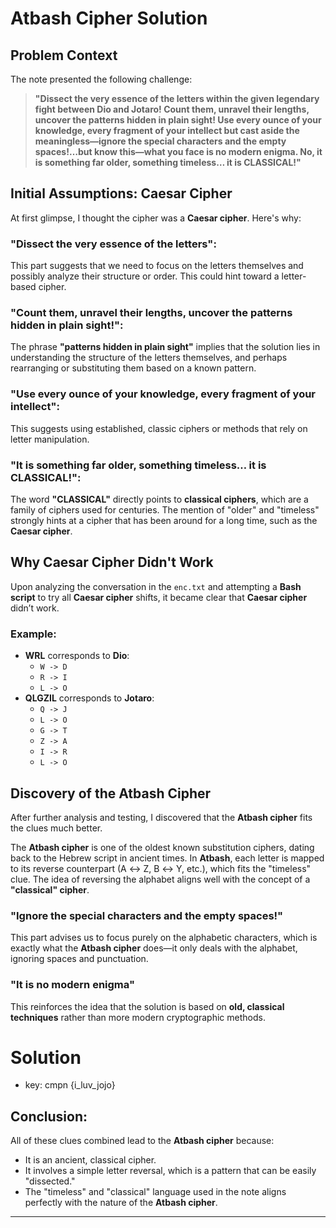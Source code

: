 # **Atbash Cipher Solution**

## **Problem Context**

The note presented the following challenge:

> **"Dissect the very essence of the letters within the given legendary fight between Dio and Jotaro! Count them, unravel their lengths, uncover the patterns hidden in plain sight! Use every ounce of your knowledge, every fragment of your intellect but cast aside the meaningless—ignore the special characters and the empty spaces!…but know this—what you face is no modern enigma. No, it is something far older, something timeless… it is CLASSICAL!"**

## **Initial Assumptions: Caesar Cipher**

At first glimpse, I thought the cipher was a **Caesar cipher**. Here's why:

### **"Dissect the very essence of the letters"**:
This part suggests that we need to focus on the letters themselves and possibly analyze their structure or order. This could hint toward a letter-based cipher.

### **"Count them, unravel their lengths, uncover the patterns hidden in plain sight!"**:
The phrase **"patterns hidden in plain sight"** implies that the solution lies in understanding the structure of the letters themselves, and perhaps rearranging or substituting them based on a known pattern.

### **"Use every ounce of your knowledge, every fragment of your intellect"**:
This suggests using established, classic ciphers or methods that rely on letter manipulation.

### **"It is something far older, something timeless… it is CLASSICAL!"**:
The word **"CLASSICAL"** directly points to **classical ciphers**, which are a family of ciphers used for centuries. The mention of "older" and "timeless" strongly hints at a cipher that has been around for a long time, such as the **Caesar cipher**.

## **Why Caesar Cipher Didn't Work**

Upon analyzing the conversation in the `enc.txt` and attempting a **Bash script** to try all **Caesar cipher** shifts, it became clear that **Caesar cipher** didn’t work.

### Example:
- **WRL** corresponds to **Dio**:
  - `W -> D`
  - `R -> I`
  - `L -> O`
- **QLGZIL** corresponds to **Jotaro**:
  - `Q -> J`
  - `L -> O`
  - `G -> T`
  - `Z -> A`
  - `I -> R`
  - `L -> O`

## **Discovery of the Atbash Cipher**

After further analysis and testing, I discovered that the **Atbash cipher** fits the clues much better.

The **Atbash cipher** is one of the oldest known substitution ciphers, dating back to the Hebrew script in ancient times. In **Atbash**, each letter is mapped to its reverse counterpart (A ↔ Z, B ↔ Y, etc.), which fits the "timeless" clue. The idea of reversing the alphabet aligns well with the concept of a **"classical" cipher**.

### **"Ignore the special characters and the empty spaces!"**
This part advises us to focus purely on the alphabetic characters, which is exactly what the **Atbash cipher** does—it only deals with the alphabet, ignoring spaces and punctuation.

### **"It is no modern enigma"**
This reinforces the idea that the solution is based on **old, classical techniques** rather than more modern cryptographic methods.


# Solution
- key: cmpn {i_luv_jojo}

## **Conclusion:**

All of these clues combined lead to the **Atbash cipher** because:

- It is an ancient, classical cipher.
- It involves a simple letter reversal, which is a pattern that can be easily "dissected."
- The "timeless" and "classical" language used in the note aligns perfectly with the nature of the **Atbash cipher**.

---